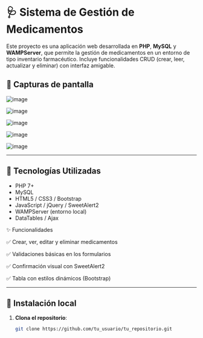 # 🩺 Sistema de Gestión de Medicamentos

Este proyecto es una aplicación web desarrollada en **PHP**, **MySQL** y **WAMPServer**, que permite la gestión de medicamentos en un entorno de tipo inventario farmacéutico. Incluye funcionalidades CRUD (crear, leer, actualizar y eliminar) con interfaz amigable.

## 📸 Capturas de pantalla


![image](https://github.com/user-attachments/assets/c4885d69-1b76-482e-8818-c5c4c585c65c)

![image](https://github.com/user-attachments/assets/de283a8a-3286-4fe9-a37a-72ac4c8ac80d)

![image](https://github.com/user-attachments/assets/b7a239eb-2c8e-444e-bf0f-dab9725228ca)

![image](https://github.com/user-attachments/assets/520cf485-f98a-4941-bd71-4e84de608dbb)

![image](https://github.com/user-attachments/assets/bdf9e656-f91c-4431-93b8-2e7eaee31f50)



---

## 🚀 Tecnologías Utilizadas

- PHP 7+
- MySQL
- HTML5 / CSS3 / Bootstrap
- JavaScript / jQuery / SweetAlert2
- WAMPServer (entorno local)
- DataTables / Ajax


✨ Funcionalidades

✅ Crear, ver, editar y eliminar medicamentos

✅ Validaciones básicas en los formularios

✅ Confirmación visual con SweetAlert2

✅ Tabla con estilos dinámicos (Bootstrap)


---



## 🔧 Instalación local

1. **Clona el repositorio**:
   ```bash
   git clone https://github.com/tu_usuario/tu_repositorio.git
